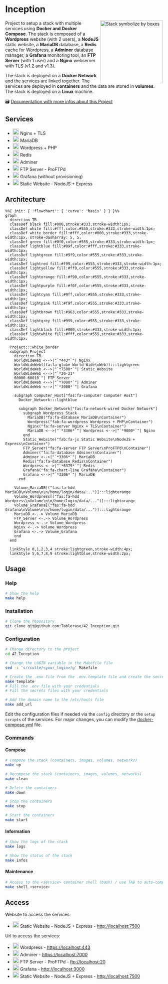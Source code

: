 # Inception

<img src="https://www.svgrepo.com/show/231650/boxes-box.svg" title="Stack symbolize by boxes" align="right" width="200px">

Project to setup a stack with multiple services using **Docker and Docker Compose**. The stack is composed of a **Wordpress** website (with 2 users), a **NodeJS** static website, a **MariaDB** database, a **Redis** cache for Wordpress, a **Adminer** database manager, a **Grafana** monitoring tool, an **FTP Server** (with 1 user) and a **Nginx** webserver with TLS (v1.2 and v1.3).

The stack is deployed on a **Docker Network** and the services are linked together. The services are deployed in **containers** and the data are stored in **volumes**. The stack is deployed on a **Linux** machine.

🗃️ [Documentation with more infos about this Project](https://github.com/Tablerase/42_Projects/tree/main/Projects/Inception)

## Services

<ul>
  <li>
    <img src="https://www.svgrepo.com/show/354115/nginx.svg" width="20px" title="Nginx Logo">
    Nginx + TLS</a>
  </li>
  <li>
    <img src="https://www.svgrepo.com/show/373287/mariadb-opened.svg" width="20px" title="MariaDB">
    MariaDB
  </li>
  <li>
    <img src="https://www.svgrepo.com/show/452136/wordpress.svg" width="20px" title="Wordpress Logo">
    Wordpress + PHP
  </li>
  <li>
    <img src="https://www.svgrepo.com/show/354272/redis.svg" width="20px" title="Redis Logo"> Redis
  </li>
  <li>
    <img src="https://www.svgrepo.com/show/499816/database.svg" width="20px" title="Database Logo">
    Adminer
  </li>
  <li>
    <img src="https://www.svgrepo.com/show/528745/transfer-horizontal.svg" width="20px" title="Transfer Logo">
    FTP Server - ProFTPd
  </li>
  <li>
    <img src="https://www.svgrepo.com/show/353829/grafana.svg" width="20px" title="Grafana Logo">
    Grafana (without provisioning)
  </li>
  <li>
    <img src="https://www.svgrepo.com/show/378837/node.svg" width="20px" title="NodeJS Logo">
    Static Website - NodeJS + Express
  </li>
</ul>

## Architecture

```mermaid
%%{ init: { 'flowchart': { 'curve': 'basis' } } }%%
graph
  direction TB
  classDef black fill:#000,stroke:#333,stroke-width:1px;
  classDef white fill:#fff,color:#555,stroke:#333,stroke-width:1px;
  classDef white_border fill:#fff,color:#000,stroke:#333,stroke-width:1px, stroke-dasharray: 5, 5;
  classDef green fill:#0f0,color:#555,stroke:#333,stroke-width:1px;
  classDef lightblue fill:#99f,color:#fff,stroke:#333,stroke-width:1px;
  classDef lightgreen fill:#9f9,color:#555,stroke:#333,stroke-width:1px;
  classDef lightred fill:#f99,color:#555,stroke:#333,stroke-width:1px;
  classDef lightyellow fill:#ff9,color:#555,stroke:#333,stroke-width:1px;
  classDef lightorange fill:#f90,color:#555,stroke:#333,stroke-width:1px;
  classDef lightpurple fill:#f0f,color:#555,stroke:#333,stroke-width:1px;
  classDef lightcyan fill:#9ff,color:#555,stroke:#333,stroke-width:1px;
  classDef lightpink fill:#f9f,color:#555,stroke:#333,stroke-width:1px;
  classDef lightbrown fill:#963,color:#555,stroke:#333,stroke-width:1px;
  classDef lightgrey fill:#999,color:#555,stroke:#333,stroke-width:1px;
  classDef lightblack fill:#000,stroke:#333,stroke-width:1px;
  classDef lightwhite fill:#fff,color:#555,stroke:#333,stroke-width:1px;

  Project:::white_border
  subgraph Project
    direction TB
    WorldWideWeb <-->|"`*443*`"| Nginx
    WorldWideWeb((fa:fa-globe World Wide\nWeb)):::lightgreen
    WorldWideWeb <-->|"`*7500*`"| Static_Website
    WorldWideWeb <-->|"`*20-21*
    60000-60010`"| FTP_Server
    WorldWideWeb <-->|"`*7000*`"| Adminer
    WorldWideWeb <-->|"`*3000*`"| Grafana

    subgraph Computer_Host["fas:fa-computer Computer Host"]
      Docker_Network:::lightblue

      subgraph Docker_Network["fas:fa-network-wired Docker Network"]
        subgraph Wordpress_Stack
          MariaDB("fa:fa-database MariaDB\nContainer")
          Wordpress("fab:fa-wordpress Wordpress + PHP\nContainer")
          Nginx("fa:fa-server Nginx + TLS\nContainer")
          MariaDB <-->|"`*3306*`"| Wordpress <-->|"`*9000*`"| Nginx
        end
        Static_Website("fab:fa-js Static Website\nNodeJS + Express\nContainer")
        FTP_Server("fa:fa-server FTP Server\nProFTPd\nContainer")
        Adminer("fa:fa-database Adminer\nContainer")
        Adminer <-->|"`*3306*`"| MariaDB
        Redis("fa:fa-database Redis\nContainer")
        Wordpress <-->|"`*6379*`"| Redis
        Grafana("fa:fa-chart-line Grafana\nContainer")
        Grafana <-->|"`*3306*`"| MariaDB
      end

    Volume_MariaDB[("fas:fa-hdd MariaDB\nVolume\n\n/home/login/data/...")]:::lightorange
    Volume_Wordpress[("fas:fa-hdd Wordpress\nVolume\n\n/home/login/data/...")]:::lightorange
    Volume_Grafana[("fas:fa-hdd Grafana\nVolume\n\n/home/login/data/...")]:::lightorange
    MariaDB <-.-> Volume_MariaDB
    FTP_Server <-.-> Volume_Wordpress
    Wordpress <-.-> Volume_Wordpress
    Nginx <-.-> Volume_Wordpress
    Grafana <-.-> Volume_Grafana
    end
  end

  linkStyle 0,1,2,3,4 stroke:lightgreen,stroke-width:4px;
  linkStyle 5,6,7,8,9 stroke:lightblue,stroke-width:2px;
```

## Usage

### Help

```bash
# Show the help 
make help
```

### Installation

```bash
# Clone the repository
git clone git@github.com:Tablerase/42_Inception.git
```

### Configuration

```bash
# Change directory to the project
cd 42_Inception
```

```bash
# Change the LOGIN variable in the Makefile file
sed -i 's/rcutte/<your_login>/g' Makefile 
```

```bash
# Create the .env file from the .env.template file and create the secrets files from the secrets template files
make template
# Fill the .env file with your credentials
# Fill the secrets files with your credentials
```

```bash
# Add the domain name to the /etc/hosts file
make add_url
```

Edit the configuration files if needed via the `config` directory or the `setup scripts` of the services. For major changes, you can modify the [docker-compose.yml](./srcs/docker-compose.yml) file.

### Commands

#### Compose

```bash
# Compose the stack (containers, images, volumes, networks)
make up
```

```bash
# Decompose the stack (containers, images, volumes, networks)
make clean
```

```bash
# Delete the containers
make down
```

```bash
# Stop the containers
make stop
```

```bash
# Start the containers
make start
```

#### Information

```bash
# Show the logs of the stack
make logs
```

```bash
# Show the status of the stack
make infos
```

#### Maintenance

```bash
# Access to the <service> container shell (bash) / use TAB to auto-complete after shell_
make shell_<service>
```

## Access

Website to access the services:
<ul>
<li>
  <img src="https://www.svgrepo.com/show/378837/node.svg" width="20px" title="NodeJS Logo">
  Static Website - NodeJS + Express - <a href="http://localhost:7500">http://localhost:7500</a>
</li>
</ul>

Url to access the services:
<ul>
  <li>
    <img src="https://www.svgrepo.com/show/452136/wordpress.svg" width="20px" title="Wordpress Logo">
    Wordpress - <a href="https://localhost:443">https://localhost:443</a>
  </li>
  <li>
    <img src="https://www.svgrepo.com/show/499816/database.svg" width="20px" title="Database Logo">
    Adminer - <a href="https://localhost:7500">https://localhost:7000</a>
  </li>
  <li>
    <img src="https://www.svgrepo.com/show/528745/transfer-horizontal.svg" width="20px" title="Transfer Logo">
    FTP Server - ProFTPd - <a href="ftp://localhost:20">ftp://localhost:20</a>
  </li>
  <li>
    <img src="https://www.svgrepo.com/show/353829/grafana.svg" width="20px" title="Grafana Logo">
    Grafana - <a href="http://localhost:3000">http://localhost:3000</a>
  </li>
  <li>
    <img src="https://www.svgrepo.com/show/378837/node.svg" width="20px" title="NodeJS Logo">
    Static Website - NodeJS + Express - <a href="http://localhost:7500">http://localhost:7500</a>
  </li>
</ul>